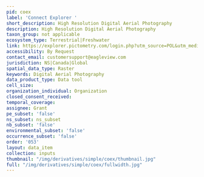 ```yaml
---
pid: coex
label: 'Connect Explorer '
short_description: High Resolution Digital Aerial Photography
description: High Resolution Digital Aerial Photography
taxon_group: not applicable
ecosystem_type: Terrestrial|Freshwater
link: https://explorer.pictometry.com/login.php?utm_source=POL&utm_medium=Graphic&utm_campaign=Login
accessibility: By Request
contact_email: customersupport@eagleview.com
jurisdiction: NS|Canada|Global
spatial_data_type: Raster
keywords: Digital Aerial Photography
data_product_type: Data tool
cell_size: 
organization_individual: Organization
closed_consent_received: 
temporal_coverage: 
assignee: Grant
pe_subset: 'false'
ns_subset: ns_subset
nb_subset: 'false'
environmental_subset: 'false'
occurrence_subset: 'false'
order: '053'
layout: data_item
collection: inputs
thumbnail: "/img/derivatives/simple/coex/thumbnail.jpg"
full: "/img/derivatives/simple/coex/fullwidth.jpg"
---
```

